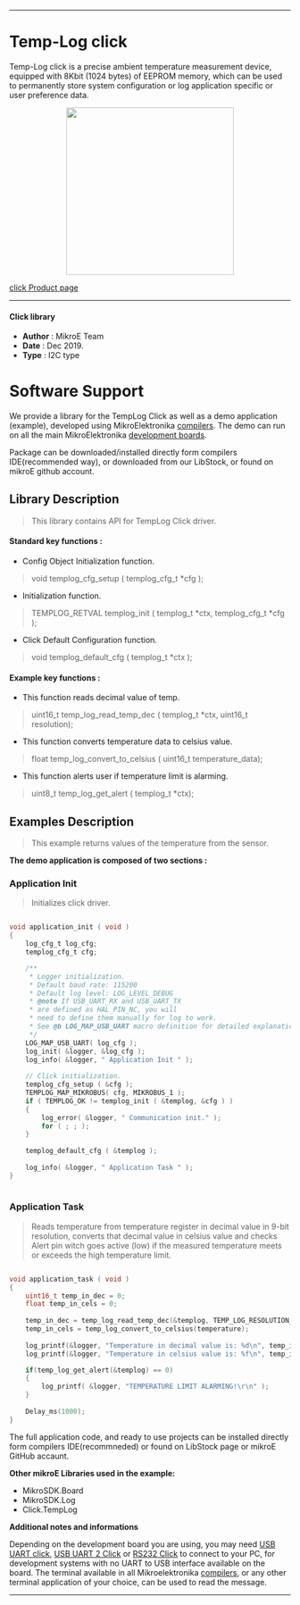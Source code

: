 

---
# Temp-Log click

Temp-Log click is a precise ambient temperature measurement device, equipped with 8Kbit (1024 bytes) of EEPROM memory, which can be used to permanently store system configuration or log application specific or user preference data.

<p align="center">
  <img src="https://download.mikroe.com/images/click_for_ide/templog_click.png" height=300px>
</p>

[click Product page](https://www.mikroe.com/temp-log-click)

---


#### Click library 

- **Author**        : MikroE Team
- **Date**          : Dec 2019.
- **Type**          : I2C type


# Software Support

We provide a library for the TempLog Click 
as well as a demo application (example), developed using MikroElektronika 
[compilers](https://shop.mikroe.com/compilers). 
The demo can run on all the main MikroElektronika [development boards](https://shop.mikroe.com/development-boards).

Package can be downloaded/installed directly form compilers IDE(recommended way), or downloaded from our LibStock, or found on mikroE github account. 

## Library Description

> This library contains API for TempLog Click driver.

#### Standard key functions :

- Config Object Initialization function.
> void templog_cfg_setup ( templog_cfg_t *cfg ); 
 
- Initialization function.
> TEMPLOG_RETVAL templog_init ( templog_t *ctx, templog_cfg_t *cfg );

- Click Default Configuration function.
> void templog_default_cfg ( templog_t *ctx );


#### Example key functions :

- This function reads decimal value of temp.
> uint16_t temp_log_read_temp_dec ( templog_t *ctx, uint16_t resolution);
 
- This function converts temperature data to celsius value.
> float temp_log_convert_to_celsius ( uint16_t temperature_data);

- This function alerts user if temperature limit is alarming.
> uint8_t temp_log_get_alert ( templog_t *ctx);

## Examples Description

> This example returns values of the temperature from the sensor.

**The demo application is composed of two sections :**

### Application Init 

> Initializes click driver. 

```c

void application_init ( void )
{
    log_cfg_t log_cfg;
    templog_cfg_t cfg;

    /** 
     * Logger initialization.
     * Default baud rate: 115200
     * Default log level: LOG_LEVEL_DEBUG
     * @note If USB_UART_RX and USB_UART_TX 
     * are defined as HAL_PIN_NC, you will 
     * need to define them manually for log to work. 
     * See @b LOG_MAP_USB_UART macro definition for detailed explanation.
     */
    LOG_MAP_USB_UART( log_cfg );
    log_init( &logger, &log_cfg );    
    log_info( &logger, " Application Init " );
    
    // Click initialization.
    templog_cfg_setup ( &cfg );    
    TEMPLOG_MAP_MIKROBUS( cfg, MIKROBUS_1 );
    if ( TEMPLOG_OK != templog_init ( &templog, &cfg ) )
    {
        log_error( &logger, " Communication init." );
        for ( ; ; );
    }
    
    templog_default_cfg ( &templog );
    
    log_info( &logger, " Application Task " );
}
  
```

### Application Task

> Reads temperature from temperature register in decimal value in 9-bit resolution,
> converts that decimal value in celsius value and checks Alert pin witch goes active (low)
> if the measured temperature meets or exceeds the high temperature limit.

```c

void application_task ( void )
{
    uint16_t temp_in_dec = 0;
    float temp_in_cels = 0;
    
    temp_in_dec = temp_log_read_temp_dec(&templog, TEMP_LOG_RESOLUTION_9_BITS);
    temp_in_cels = temp_log_convert_to_celsius(temperature);
    
    log_printf(&logger, "Temperature in decimal value is: %d\n", temp_in_dec);
    log_printf(&logger, "Temperature in celsius value is: %f\n", temp_in_cels);

    if(temp_log_get_alert(&templog) == 0)
    {
        log_printf( &logger, "TEMPERATURE LIMIT ALARMING!\r\n" );
    }
    
    Delay_ms(1000);
} 

```

The full application code, and ready to use projects can be  installed directly form compilers IDE(recommneded) or found on LibStock page or mikroE GitHub accaunt.

**Other mikroE Libraries used in the example:** 

- MikroSDK.Board
- MikroSDK.Log
- Click.TempLog

**Additional notes and informations**

Depending on the development board you are using, you may need 
[USB UART click](https://shop.mikroe.com/usb-uart-click), 
[USB UART 2 Click](https://shop.mikroe.com/usb-uart-2-click) or 
[RS232 Click](https://shop.mikroe.com/rs232-click) to connect to your PC, for 
development systems with no UART to USB interface available on the board. The 
terminal available in all Mikroelektronika 
[compilers](https://shop.mikroe.com/compilers), or any other terminal application 
of your choice, can be used to read the message.



---
